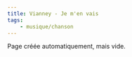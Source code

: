 ```yaml
---
title: Vianney - Je m'en vais
tags:
    - musique/chanson
---
```


Page créée automatiquement, mais vide.
